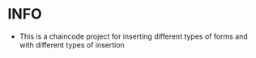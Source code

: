 # INFO
- This is a chaincode project for inserting different types of forms
and with different types of insertion
